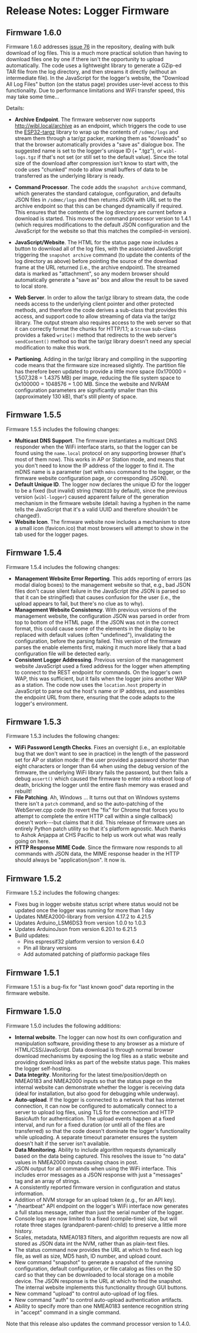# Release Notes: Logger Firmware

## Firmware 1.6.0

Firmware 1.6.0 addresses [issue 76](https://github.com/CCOMJHC/WIBL/issues/76) in the repository, dealing with bulk download of log files.  This is a much more practical solution than having to download files one by one if there isn't the opportunity to upload automatically.  The code uses a lightweight library to generate a GZip-ed TAR file from the log directory, and then streams it directly (without an intermediate file).  In the JavaScript for the logger's website, the "Download All Log Files" button (on the status page) provides user-level access to this functionality.  Due to performance limitations and WiFi transfer speed, this may take some time...

Details:

* __Archive Endpoint__.  The firmware webserver now supports http://wibl.local/archive as an endpoint, which triggers the code to use the [ESP32-targz](https://github.com/tobozo/ESP32-targz) library to wrap up the contents of `/sdmmc/logs` and stream them through a tar/gz packer, marking them as "downloads" so that the browser automatically provides a "save as" dialogue box.  The suggested name is set to the logger's unique ID (+ ".tgz"), or `wibl-logs.tgz` if that's not set (or still set to the default value).  Since the total size of the download after compression isn't know to start with, the code uses "chunked" mode to allow small buffers of data to be transferred as the underlying library is ready.

* __Command Processor__.  The code adds the `snapshot archive` command, which generates the standard catalogue, configuration, and defaults JSON files in `/sdmmc/logs` and then returns JSON with URL set to the archive endpoint so that this can be changed dynamically if required.  This ensures that the contents of the log directory are current before a download is started.  This moves the command processor version to 1.4.1 (which requires modifications to the default JSON configuration and the JavaScript for the website so that this matches the compiled-in version).

* __JavaScript/Website__.  The HTML for the status page now includes a button to download all of the log files, with the associated JavaScript triggering the `snapshot archive` command (to update the contents of the log directory as above) before pointing the source of the download frame at the URL returned (i.e., the archive endpoint).  The streamed data is marked as "attachment", so any modern browser should automatically generate a "save as" box and allow the result to be saved to local store.

* __Web Server__.  In order to allow the tar/gz library to stream data, the code needs access to the underlying client pointer and other protected methods, and therefore the code derives a sub-class that provides this access, and support code to allow streaming of data via the tar/gz library.  The output stream also requires access to the web server so that it can correctly format the chunks for HTTP/1.1; a `Stream` sub-class provides a faked `write()` method that redirects to the web server's `sendContent()` method so that the tar/gz library doesn't need any special modification to make this work.

* __Partioning__.  Adding in the tar/gz library and compiling in the supporting code means that the firmware size increased slightly.  The partition file has therefore been updated to provide a little more space (0x170000 = 1,507,328 = 1.4375 MB) per image, reducing the file system space to 0x100000 = 1048576 = 1.00 MB.  Since the website and NVRAM configuration parameters are significantly smaller than this (approximately 130 kB), that's still plenty of space.

## Firmware 1.5.5

Firmware 1.5.5 includes the following changes:

* __Multicast DNS Support__.  The firmware instantiates a multicast DNS responder when the WiFi interface starts, so that the logger can be found using the `name.local` protocol on any supporting browser (that's most of them now).  This works in AP or Station mode, and means that you don't need to know the IP address of the logger to find it.  The mDNS name is a parameter (set with `mdns` command to the logger, or the firmware website configuration page, or corresponding JSON).
* __Default Unique ID__.  The logger now declares the unique ID for the logger to be a fixed (but invalid) string (`TNODEID` by default), since the previous version (`wibl-logger`) caused apparent failure of the generation mechanism in the firmware website (detail: having a hyphen in the name tells the JavaScript that it's a valid UUID and therefore shouldn't be changed!).
* __Website Icon__.  The firmware website now includes a mechanism to store a small icon (favicon.ico) that most browsers will attempt to show in the tab used for the logger pages.

## Firmware 1.5.4

Firmware 1.5.4 includes the following changes:

* __Management Website Error Reporting__.  This adds reporting of errors (as modal dialog boxes) to the management website so that, e.g., bad JSON files don't cause silent failure in the JavaScript (the JSON is parsed so that it can be stringified) that causes confusion for the user (i.e., the upload appears to fail, but there's no clue as to why).
* __Management Website Consistency__.  With previous versions of the management website, the configuration JSON was parsed in order from top to bottom of the HTML page.  If the JSON was not in the correct format, this could cause some of the elements in the display to be replaced with default values (often "undefined"), invalidating the configuration, before the parsing failed.  This version of the firmware parses the enable elements first, making it much more likely that a bad configuration file will be detected early.
* __Consistent Logger Addressing__.  Previous version of the management website JavaScript used a fixed address for the logger when attempting to connect to the REST endpoint for commands.  On the logger's own WAP, this was sufficient, but it fails when the logger joins another WAP as a station.  The code now uses the `location.host` property in JavaScript to parse out the host's name or IP address, and assembles the endpoint URL from there, ensuring that the code adapts to the logger's environment.

## Firmware 1.5.3

Firmware 1.5.3 includes the following changes:

* __WiFi Password Length Checks__.  Fixes an oversight (i.e., an exploitable bug that we don't want to see in practice) in the length of the password set for AP or station mode: if the user provided a password shorter than eight characters or longer than 64 when using the debug version of the firmware, the underlying WiFi library fails the password, but then fails a debug `assert()` which caused the firmware to enter into a reboot loop of death, bricking the logger until the entire flash memory was erased and rebuilt!
* __File Patching__.  Ah, Windows ...  It turns out that on Windows systems there isn't a `patch` command, and so the auto-patching of the WebServer.cpp code (to revert the "fix" for Chrome that forces you to attempt to complete the entire HTTP call within a single callback) doesn't work---but claims that it did.  This release of firmware uses an entirely Python patch utility so that it's platform agnostic.  Much thanks to Ashok Anjappa at CHS Pacific to help us work out what was really going on here.
* __HTTP Response MIME Code__.  Since the firmware now responds to all commands with JSON data, the MIME response header in the HTTP should always be "application/json".  It now is.

## Firmware 1.5.2

Firmware 1.5.2 includes the following changes:

* Fixes bug in logger website status script where status would not be updated once the logger was running for more than 1 day
* Updates NMEA2000-library from version 4.17.2 to 4.21.5
* Updates Arduino_LSM6DS3 from version 1.0.0 to 1.0.3
* Updates ArduinoJson from version 6.20.1 to 6.21.5
* Build updates:
  * Pins espressif32 platform version to version 6.4.0
  * Pin all library versions
  * Add automated patching of platformio package files

## Firmware 1.5.1

Firmware 1.5.1 is a bug-fix for "last known good" data reporting in the firmware website.

## Firmware 1.5.0

Firmware 1.5.0 includes the following additions:

* __Internal website__.  The logger can now host its own configuration and manipulation software, providing these to any browser as a mixture of HTML/CSS/JavaScript.  Data download is through normal browser download mechanisms by exposing the log files as a static website and providing download links as part of the website status page.  This makes the logger self-hosting.
* __Data Integrity__.  Monitoring for the latest time/position/depth on NMEA0183 and NMEA2000 inputs so that the status page on the internal website can demonstrate whether the logger is receiving data (ideal for installation, but also good for debugging while underway).
* __Auto-upload__.  If the logger is connected to a network that has internet connection, it can now be configured to automatically connect to a server to upload log files, using TLS for the connection and HTTP BasicAuth for authentication.  The upload events happen at a fixed interval, and run for a fixed duration (or until all of the files are transferred) so that the code doesn't dominate the logger's functionality while uploading.  A separate timeout parameter ensures the system doesn't halt if the server isn't available.
* __Data Monitoring__.  Ability to include algorithm requests dynamically based on the data being captured.  This resolves the issue to "no data" values in NMEA2000 inputs causing chaos in post.
* JSON output for all commands when using the WiFi interface.  This includes error messages as a JSON response with just a "messages" tag and an array of strings.
* A consistently reported firmware version in configuration and status information.
* Addition of NVM storage for an upload token (e.g., for an API key).
* "/heartbeat" API endpoint on the logger's WiFi interface now generates a full status message, rather than just the serial number of the logger.
* Console logs are now limited to a fixed (compile-time) size, but will rotate three stages (grandparent-parent-child) to preserve a little more history.
* Scales, metadata, NMEA0183 filters, and algorithm requests are now all stored as JSON data int the NVM, rather than as plain-text files.
* The status command now provides the URL at which to find each log file, as well as size, MD5 hash, ID number, and upload count.
* New command "snapshot" to generate a snapshot of the running configuration, default configuration, or file catalog as files on the SD card so that they can be downloaded to local storage on a mobile device.  The JSON response is the URL at which to find the snapshot.  The internal website implements this functionality through GUI buttons.
* New command "upload" to control auto-upload of log files.
* New command "auth" to control auto-upload authentication artifacts.
* Ability to specify more than one NMEA0183 sentence recognition string in "accept" command in a single command.

Note that this release also updates the command processor version to 1.4.0.
